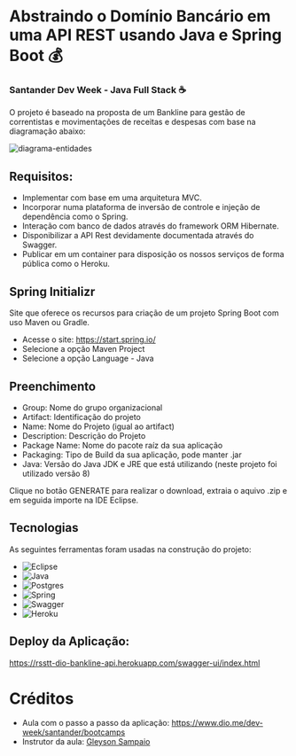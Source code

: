 # Abstraindo o Domínio Bancário em uma API REST usando Java e Spring Boot 💰

### Santander Dev Week - Java Full Stack ☕
O projeto é baseado na proposta de um Bankline para gestão de correntistas e movimentações de receitas e despesas com base na diagramação abaixo:

![diagrama-entidades](https://user-images.githubusercontent.com/82734110/167014457-a45c2883-69eb-4d20-927a-8fd70169a9b9.jpg)

## Requisitos:

* Implementar com base em uma arquitetura MVC.
* Incorporar numa plataforma de inversão de controle e injeção de dependência como o Spring.
* Interação com banco de dados através do framework ORM Hibernate.
* Disponibilizar a API Rest devidamente documentada através do Swagger.
* Publicar em um container para disposição os nossos serviços de forma pública como o Heroku.

## Spring Initializr

Site que oferece os recursos para criação de um projeto Spring Boot com uso Maven ou Gradle.

* Acesse o site: https://start.spring.io/
* Selecione a opção Maven Project
* Selecione a opção Language - Java

## Preenchimento

* Group: Nome do grupo organizacional
* Artifact: Identificação do projeto
* Name: Nome do Projeto (igual ao artifact)
* Description: Descrição do Projeto
* Package Name: Nome do pacote raíz da sua aplicação
* Packaging: Tipo de Build da sua aplicação, pode manter .jar
* Java: Versão do Java JDK e JRE que está utilizando (neste projeto foi utilizado versão 8)

Clique no botão GENERATE para realizar o download, extraia o aquivo .zip e em seguida importe na IDE Eclipse.

## Tecnologias

As seguintes ferramentas foram usadas na construção do projeto:

- ![Eclipse](https://img.shields.io/badge/Eclipse-FE7A16.svg?style=for-the-badge&logo=Eclipse&logoColor=white)
- ![Java](https://img.shields.io/badge/java-%23ED8B00.svg?style=for-the-badge&logo=java&logoColor=white)
- ![Postgres](https://img.shields.io/badge/postgres-%23316192.svg?style=for-the-badge&logo=postgresql&logoColor=white)
- ![Spring](https://img.shields.io/badge/spring-%236DB33F.svg?style=for-the-badge&logo=spring&logoColor=white)
- ![Swagger](https://img.shields.io/badge/-Swagger-%23Clojure?style=for-the-badge&logo=swagger&logoColor=white)
- ![Heroku](https://img.shields.io/badge/heroku-%23430098.svg?style=for-the-badge&logo=heroku&logoColor=white)

## Deploy da Aplicação:

https://rsstt-dio-bankline-api.herokuapp.com/swagger-ui/index.html

# Créditos
* Aula com o passo a passo da aplicação: https://www.dio.me/dev-week/santander/bootcamps
* Instrutor da aula: [Gleyson Sampaio](https://github.com/glysns)
